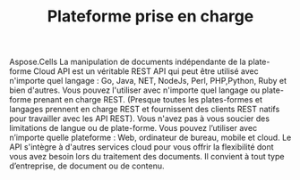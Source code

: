﻿---
title: Plateforme prise en charge
second_title: Aspose.Cells Cloud Documen
type: docs
url: /fr/supported-platforms/
description: Aspose.Cells Cloud prend en charge Excel pour créer, convertir, fusionner, diviser, protéger, opération d'objet interne, etc.
weight: 50
---
Aspose.Cells La manipulation de documents indépendante de la plate-forme Cloud API est un véritable REST API qui peut être utilisé avec n'importe quel langage : Go, Java, NET, NodeJs, Perl, PHP,Python, Ruby et bien d'autres. Vous pouvez l'utiliser avec n'importe quel langage ou plate-forme prenant en charge REST. (Presque toutes les plates-formes et langages prennent en charge REST et fournissent des clients REST natifs pour travailler avec les API REST). Vous n'avez pas à vous soucier des limitations de langue ou de plate-forme. Vous pouvez l’utiliser avec n’importe quelle plateforme : Web, ordinateur de bureau, mobile et cloud. Le API s'intègre à d'autres services cloud pour vous offrir la flexibilité dont vous avez besoin lors du traitement des documents. Il convient à tout type d’entreprise, de document ou de contenu.



